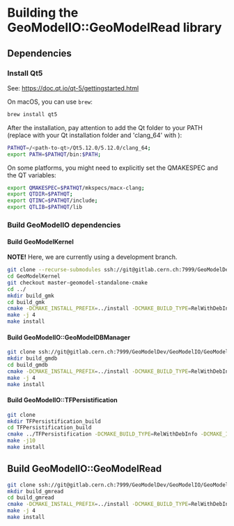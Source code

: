 
# Building the GeoModelIO::GeoModelRead library

## Dependencies

### Install Qt5

See: <https://doc.qt.io/qt-5/gettingstarted.html>

On macOS, you can use `brew`:

```bash
brew install qt5
```

After the installation, pay attention to add the Qt folder to your PATH (replace <path-to-qt> with your Qt installation folder and 'clang_64' with ):

```bash
PATHQT=/<path-to-qt>/Qt5.12.0/5.12.0/clang_64;
export PATH=$PATHQT/bin:$PATH;
```

On some platforms, you might need to explicitly set the QMAKESPEC and the QT variables:

```bash
export QMAKESPEC=$PATHQT/mkspecs/macx-clang;
export QTDIR=$PATHQT;
export QTINC=$PATHQT/include;
export QTLIB=$PATHQT/lib
```


### Build GeoModelIO dependencies

#### Build GeoModelKernel

**NOTE!** Here, we are currently using a development branch.

```bash
git clone --recurse-submodules ssh://git@gitlab.cern.ch:7999/GeoModelDev/GeoModelKernel.git
cd GeoModelKernel
git checkout master-geomodel-standalone-cmake
cd ../
mkdir build_gmk
cd build_gmk
cmake -DCMAKE_INSTALL_PREFIX=../install -DCMAKE_BUILD_TYPE=RelWithDebInfo ../GeoModelKernel
make -j 4
make install
```

#### Build GeoModelIO::GeoModelDBManager

```bash
git clone ssh://git@gitlab.cern.ch:7999/GeoModelDev/GeoModelIO/GeoModelDBManager.git
mkdir build_gmdb
cd build_gmdb
cmake -DCMAKE_INSTALL_PREFIX=../install -DCMAKE_BUILD_TYPE=RelWithDebInfo ../GeoModelDBManager/
make -j 4
make install
```

#### Build GeoModelIO::TFPersistification

```bash
git clone
mkdir TFPersistification_build
cd TFPersistification_build
cmake ../TFPersistification -DCMAKE_BUILD_TYPE=RelWithDebInfo -DCMAKE_INSTALL_PREFIX=../install
make -j10
make install
```

## Build GeoModelIO::GeoModelRead

```bash
git clone ssh://git@gitlab.cern.ch:7999/GeoModelDev/GeoModelIO/GeoModelRead.git
mkdir build_gmread
cd build_gmread
cmake -DCMAKE_INSTALL_PREFIX=../install -DCMAKE_BUILD_TYPE=RelWithDebInfo ../GeoModelRead
make -j 4
make install
```
